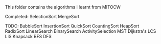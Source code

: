 This folder contains the algorithms I learnt from MITOCW

Completed:
SelectionSort
MergeSort

TODO:
BubbleSort
InsertionSort
QuickSort
CountingSort
HeapSort
RadixSort
LinearSearch
BinarySearch
ActivitySelection
MST
Dijkstra's
LCS
LIS
Knapsack
BFS
DFS

